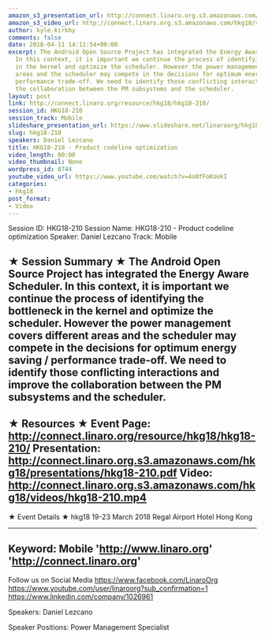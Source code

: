 ```yaml
---
amazon_s3_presentation_url: http://connect.linaro.org.s3.amazonaws.com/hkg18/presentations/hkg18-210.pdf
amazon_s3_video_url: http://connect.linaro.org.s3.amazonaws.com/hkg18/videos/hkg18-210.mp4
author: kyle.kirkby
comments: false
date: 2018-04-11 14:11:54+00:00
excerpt: The Android Open Source Project has integrated the Energy Aware Scheduler.
  In this context, it is important we continue the process of identifying the bottleneck
  in the kernel and optimize the scheduler. However the power management covers different
  areas and the scheduler may compete in the decisions for optimum energy saving /
  performance trade-off. We need to identify those conflicting interactions and improve
  the collaboration between the PM subsystems and the scheduler.
layout: post
link: http://connect.linaro.org/resource/hkg18/hkg18-210/
session_id: HKG18-210
session_track: Mobile
slideshare_presentation_url: https://www.slideshare.net/linaroorg/hkg18210-product-codeline-optimization
slug: hkg18-210
speakers: Daniel Lezcano
title: HKG18-210 - Product codeline optimization
video_length: 00:00
video_thumbnail: None
wordpress_id: 8744
youtube_video_url: https://www.youtube.com/watch?v=4o8fFoKUekI
categories:
- hkg18
post_format:
- Video
---
```


Session ID: HKG18-210
Session Name: HKG18-210 - Product codeline optimization
Speaker: Daniel Lezcano
Track: Mobile


★ Session Summary ★
The Android Open Source Project has integrated the Energy Aware Scheduler. In this context, it is important we continue the process of identifying the bottleneck in the kernel and optimize the scheduler. However the power management covers different areas and the scheduler may compete in the decisions for optimum energy saving / performance trade-off. We need to identify those conflicting interactions and improve the collaboration between the PM subsystems and the scheduler.
---------------------------------------------------
★ Resources ★
Event Page: http://connect.linaro.org/resource/hkg18/hkg18-210/
Presentation: http://connect.linaro.org.s3.amazonaws.com/hkg18/presentations/hkg18-210.pdf
Video: http://connect.linaro.org.s3.amazonaws.com/hkg18/videos/hkg18-210.mp4
 ---------------------------------------------------
★ Event Details ★
hkg18
19-23 March 2018 
Regal Airport Hotel Hong Kong

---------------------------------------------------
Keyword: Mobile
'http://www.linaro.org'
'http://connect.linaro.org'
---------------------------------------------------
Follow us on Social Media
https://www.facebook.com/LinaroOrg
https://www.youtube.com/user/linaroorg?sub_confirmation=1
https://www.linkedin.com/company/1026961

Speakers: Daniel Lezcano

Speaker Positions: Power Management Specialist


